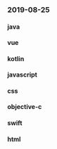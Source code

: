 ### 2019-08-25

#### java

#### vue

#### kotlin

#### javascript

#### css

#### objective-c

#### swift

#### html
